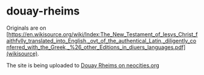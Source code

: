 # douay-rheims

Originals are on [https://en.wikisource.org/wiki/Index:The_New_Testament_of_Iesvs_Christ_faithfvlly_translated_into_English,_ovt_of_the_authentical_Latin,_diligently_conferred_with_the_Greek,_%26_other_Editions_in_diuers_languages.pdf](wikisource).

The site is being uploaded to [Douay Rheims on neocities.org](https://douayrheims.neocities.org)



